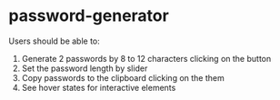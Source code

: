 # password-generator



Users should be able to:

1) Generate 2 passwords by 8 to 12 characters clicking on the button
2) Set the password length by slider
3) Copy passwords to the clipboard clicking on the them
4) See hover states for interactive elements
